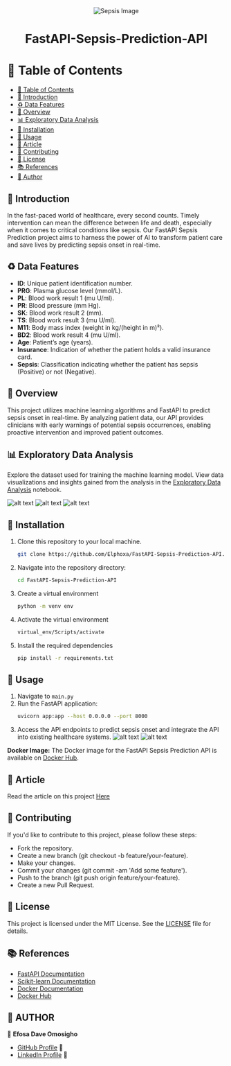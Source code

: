 <div align="center">
    <img src="./Images/Sepsis.jpg" alt="Sepsis Image">
</div>

<div align="center">
  <h1><b>FastAPI-Sepsis-Prediction-API</b></h1>
</div>

# 📕 Table of Contents

- [📕 Table of Contents](#table-of-contents)
- [🎈 Introduction](#introduction)
- [♻ Data Features](#data-features)
- [📝 Overview](#overview)
- [📊 Exploratory Data Analysis](#Exploratory-Data-Analysis)
- [🔧 Installation](#installation)
- [🚀 Usage](#usage)
- [📝 Article](#article)
- [🤝 Contributing](#contributing)
- [🔏 License](#license)
- [📚 References](#references)
- [👤 Author](#author)

## 🎈 Introduction
In the fast-paced world of healthcare, every second counts. Timely intervention can mean the difference between life and death, especially when it comes to critical conditions like sepsis. Our FastAPI Sepsis Prediction project aims to harness the power of AI to transform patient care and save lives by predicting sepsis onset in real-time.

## ♻ Data Features
- **ID**: Unique patient identification number.
- **PRG**: Plasma glucose level (mmol/L).
- **PL**: Blood work result 1 (mu U/ml).
- **PR**: Blood pressure (mm Hg).
- **SK**: Blood work result 2 (mm).
- **TS**: Blood work result 3 (mu U/ml).
- **M11**: Body mass index (weight in kg/(height in m)²).
- **BD2**: Blood work result 4 (mu U/ml).
- **Age**: Patient’s age (years).
- **Insurance**: Indication of whether the patient holds a valid insurance card.
- **Sepsis**: Classification indicating whether the patient has sepsis (Positive) or not (Negative).

## 📝 Overview
This project utilizes machine learning algorithms and FastAPI to predict sepsis onset in real-time. By analyzing patient data, our API provides clinicians with early warnings of potential sepsis occurrences, enabling proactive intervention and improved patient outcomes.

## 📊 Exploratory Data Analysis
Explore the dataset used for training the machine learning model. View data visualizations and insights gained from the analysis in the [Exploratory Data Analysis](./notebooks.ipynb) notebook.

![alt text](./Images/univariate.png)
![alt text](./Images/bivariate.png)
![alt text](./Images/multivariate.png)

## 🔧 Installation
1. Clone this repository to your local machine.
    ```bash
    git clone https://github.com/Elphoxa/FastAPI-Sepsis-Prediction-API.git
    ```
2. Navigate into the repository directory:
   
    ```bash
    cd FastAPI-Sepsis-Prediction-API
    ```

3. Create a virtual environment

    ```bash
    python -m venv env
    ```

4. Activate the virtual environment

    ```bash
    virtual_env/Scripts/activate
    ```
5. Install the required dependencies
    ```bash
    pip install -r requirements.txt
    ```
## 🚀 Usage
1. Navigate to `main.py`
2. Run the FastAPI application:
    ```bash
    uvicorn app:app --host 0.0.0.0 --port 8000
    ```
3. Access the API endpoints to predict sepsis onset and integrate the API into existing healthcare systems.
![alt text](./Images/image.png)
![alt text](./Images/image_2.png)


**Docker Image:** The Docker image for the FastAPI Sepsis Prediction API is available on [Docker Hub](https://hub.docker.com/repository/docker/elphoxa56/fastapi-sepsis-prediction-api).

## 📝 Article
Read the article on this project [Here](https://www.linkedin.com/pulse/revolutionizing-healthcare-ai-predicting-sepsis-efosa-dave-omosigho-kmhvf)

## 🤝 Contributing
If you'd like to contribute to this project, please follow these steps:

- Fork the repository.
- Create a new branch (git checkout -b feature/your-feature).
- Make your changes.
- Commit your changes (git commit -am 'Add some feature').
- Push to the branch (git push origin feature/your-feature).
- Create a new Pull Request.

## 🔏 License
This project is licensed under the MIT License. See the [LICENSE](LICENSE) file for details.

## 📚 References
- [FastAPI Documentation](https://fastapi.tiangolo.com/)
- [Scikit-learn Documentation](https://scikit-learn.org/stable/documentation.html)
- [Docker Documentation](https://docs.docker.com/)
- [Docker Hub](https://hub.docker.com/)

## 👤 AUTHOR
🤵 **Efosa Dave Omosigho**
- [GitHub Profile](https://github.com/Elphoxa) 🐙
- [LinkedIn Profile](https://www.linkedin.com/in/efosa-omosigho) 💼
